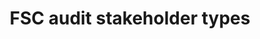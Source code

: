 ---
title: 'FSC audit stakeholder types'
slug: 'fsc-fsc-audit-stakeholder-types'
comment: 'select from control list'
required: False
vocabulary: 'vocabulary.txt'
module: 'Assurance'
cluster: 'Fsc'
policy: 'Controlled value. Multi select from control list.'
layout: 'fsc'
---
